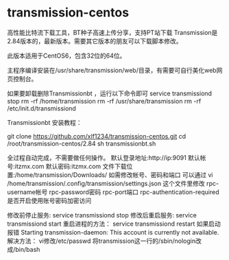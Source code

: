 # transmission-centos
高性能比特流下载工具，BT种子高速上传分享，支持PT站下载
Transmission是2.84版本的，最新版本。需要其它版本的朋友可以下载脚本修改。

此版本适用于CentOS6，包含32位的64位。

主程序编译安装在/usr/share/transmission/web/目录，有需要可自行美化web网页控制台。

如果要卸载删除Transmissionbt ，运行以下命令即可
service transmissiond stop
rm -rf /home/transmission
rm -rf /usr/share/transmission
rm -rf /etc/init.d/transmissiond

Transmissionbt 安装教程：

git clone https://github.com/xlf1234/transmission-centos.git 
cd /root/transmission-centos/2.84
sh transmissionbt.sh

全过程自动完成，不需要做任何操作。
默认登录地址:http://ip:9091
默认帐号:itzmx.com
默认密码:itzmx.com
文件下载位置:/home/transmission/Downloads/
如需修改帐号、密码和端口
可以通过
vi /home/transmission/.config/transmission/settings.json
这个文件里修改
rpc-username帐号
rpc-password密码
rpc-port端口
rpc-authentication-required是否开启使用账号密码加密访问

修改前停止服务:
service transmissiond stop
修改后重启服务: 
service transmissiond start
重启进程的方法：
service transmissiond restart
如果启动报错
Starting transmission-daemon: This account is currently not available.
解决方法：
vi修改/etc/passwd
将transmission这一行的/sbin/nologin改成/bin/bash
